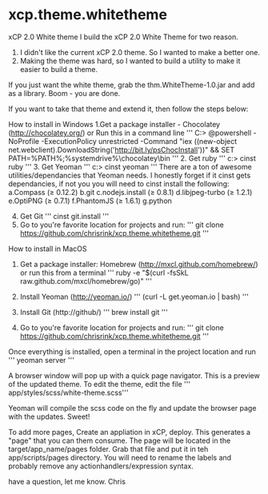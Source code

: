 xcp.theme.whitetheme
====================

xCP 2.0 White theme
I build the xCP 2.0 White Theme for two reason. 
1. I didn't like the current xCP 2.0 theme. So I wanted to make a better one.
2. Making the theme was hard, so I wanted to build a utility to make it easier to build a theme.

If you just want the white theme, grab the thm.WhiteTheme-1.0.jar and add as a library. Boom - you are done. 

If you want to take that theme and extend it, then follow the steps below:

How to install in Windows
1.Get a package installer - Chocolatey (http://chocolatey.org/)  or Run this in a command line
'''
C:\> @powershell -NoProfile -ExecutionPolicy unrestricted -Command "iex ((new-object net.webclient).DownloadString('http://bit.ly/psChocInstall'))" && SET PATH=%PATH%;%systemdrive%\chocolatey\bin
'''
2. Get ruby
'''
c:\> cinst ruby
'''
3. Get Yeoman
'''
c:\> cinst yeoman
'''
There are a ton of awesome utilities/dependancies that Yeoman needs. I honestly forget if it cinst gets dependancies, if not you you will need to cinst install the following:
a.Compass (≥ 0.12.2)
b.git
c.nodejs.install (≥ 0.8.1)
d.libjpeg-turbo (≥ 1.2.1)
e.OptiPNG (≥ 0.7.1)
f.PhantomJS (≥ 1.6.1)
g.python

4. Get Git
'''
cinst git.install
'''
5. Go to you're favorite location for projects and run:
'''
git clone https://github.com/chrisrink/xcp.theme.whitetheme.git
'''

How to install in MacOS
1. Get a package installer: Homebrew (http://mxcl.github.com/homebrew/) or run this from a terminal
'''
ruby -e "$(curl -fsSkL raw.github.com/mxcl/homebrew/go)"
'''

2. Install Yeoman (http://yeoman.io/)
'''
(curl -L get.yeoman.io | bash)
'''

3. Install Git (http://github/)
'''
brew install git
'''
4. Go to you're favorite location for projects and run:
'''
git clone https://github.com/chrisrink/xcp.theme.whitetheme.git
'''

Once everything is installed, open a terminal in the project location and run
'''
yeoman server
'''

A browser window will pop up with a quick page navigator. This is a preview of the updated theme.
To edit the theme, edit the file ''' app/styles/scss/white-theme.scss'''

Yeoman will compile the scss code on the fly and update the browser page with the updates. Sweet! 

To add more pages, Create an appliation in xCP, deploy. This generates a "page" that you can them consume. The page will be located in the target/app_name/pages folder. Grab that file and put it in teh app/scripts/pages directory. You will need to rename the labels and probably remove any actionhandlers/expression syntax.

have a question, let me know.
Chris